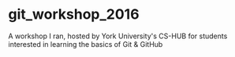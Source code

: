 # git_workshop_2016
A workshop I ran, hosted by York University's CS-HUB for students interested in learning the basics of Git &amp; GitHub
